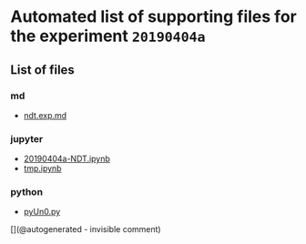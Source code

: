 # Automated list of supporting files for the __experiment `20190404a`__

## List of files

### md

* [ndt.exp.md](/matty/20190404a/ndt.exp.md)


### jupyter

* [20190404a-NDT.ipynb](/matty/20190404a/20190404a-NDT.ipynb)
* [tmp.ipynb](/tmp.ipynb)


### python

* [pyUn0.py](/matty/20190404a/pyUn0.py)


[](@autogenerated - invisible comment)